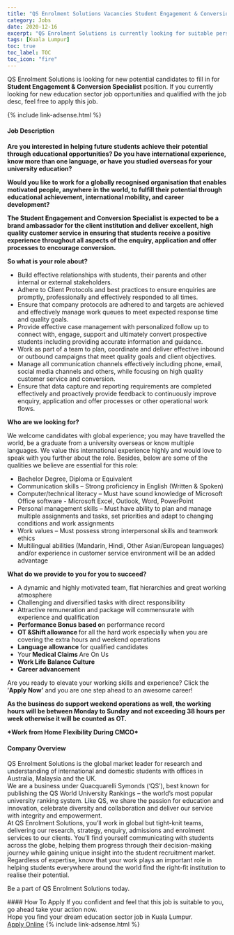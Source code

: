 ```yaml
---
title: "QS Enrolment Solutions Vacancies Student Engagement & Conversion Specialist" 
category: Jobs 
date: 2020-12-16 
excerpt: "QS Enrolment Solutions is currently looking for suitable person to fill in the Student Engagement & Conversion Specialist which positioned at Kuala Lumpur" 
tags: [Kuala Lumpur] 
toc: true 
toc_label: TOC 
toc_icon: "fire" 
--- 
```


<p>QS Enrolment Solutions is looking for new potential candidates to fill in for <b>Student Engagement & Conversion Specialist</b> position. If you currently looking for new education sector job opportunities and qualified with the job desc, feel free to apply this job.
</p>{% include link-adsense.html %} 
 <div><div><div><h4>Job Description</h4></div></div><div><div><span><div><p><strong>Are you interested in helping future students achieve their potential through educational opportunities? Do you have international experience, know more than one language, or have you studied overseas for your university education?</strong></p><p><strong>Would you like to work for a globally recognised organisation that enables motivated people, anywhere in the world, to fulfill their potential through educational achievement, international mobility, and career development?</strong></p><p><strong>The Student Engagement and Conversion Specialist is expected to be a brand ambassador for the client institution and deliver excellent, high quality customer service in ensuring that students receive a positive experience throughout all aspects of the enquiry, application and offer processes to encourage conversion.</strong></p><p><strong>So what is your role about?</strong></p><ul><li>Build effective relationships with students, their parents and other internal or external stakeholders.</li><li>Adhere to Client Protocols and best practices to ensure enquiries are promptly, professionally and effectively responded to all times.</li><li>Ensure that company protocols are adhered to and targets are achieved and effectively manage work queues to meet expected response time and quality goals.</li><li>Provide effective case management with personalized follow up to connect with, engage, support and ultimately convert prospective students including providing accurate information and guidance.</li><li>Work as part of a team to plan, coordinate and deliver effective inbound or outbound campaigns that meet quality goals and client objectives.</li><li>Manage all communication channels effectively including phone, email, social media channels and others, while focusing on high quality customer service and conversion.</li><li>Ensure that data capture and reporting requirements are completed effectively and proactively provide feedback to continuously improve enquiry, application and offer processes or other operational work flows.</li></ul><p><strong>Who are we looking for?</strong></p><p>We welcome candidates with global experience; you may have travelled the world, be a graduate from a university overseas&#160;or know multiple languages. We value this international experience highly and would love to speak with you further about the role. Besides, below are some of the qualities we believe are essential for this role:</p><ul><li>Bachelor Degree, Diploma or Equivalent</li><li>Communication skills &#8211; Strong proficiency in English (Written &amp; Spoken)</li><li>Computer/technical literacy &#8211;&#160;Must have sound knowledge of Microsoft Office software - Microsoft Excel, Outlook, Word, PowerPoint</li><li>Personal management skills &#8211; Must have ability to plan and manage multiple assignments and tasks, set priorities and adapt to changing conditions and work assignments</li><li>Work values &#8211; Must possess strong interpersonal skills and teamwork ethics</li><li>Multilingual abilities (Mandarin, Hindi, Other Asian/European languages) and/or experience in customer service environment will be an added advantage</li></ul><p><strong>What do we provide to you for you to succeed?</strong></p><ul><li>A dynamic and highly motivated team, flat hierarchies and great working atmosphere</li><li>Challenging and diversified tasks with direct responsibility</li><li>Attractive remuneration and package will commensurate with experience and qualification</li><li><strong>Performance Bonus based o</strong>n performance record</li><li><strong>OT &amp;Shift allowance </strong>for all the hard work especially when you are covering the extra hours and weekend operations</li><li><strong>Language allowance </strong>for qualified candidates</li><li>Your<strong>&#160;Medical Claims&#160;</strong>Are On Us</li><li><strong>Work Life Balance Culture</strong></li><li><strong>Career advancement</strong></li></ul><p>Are you ready to elevate your working skills and experience? Click the &#8216;<strong>Apply Now&#8217;</strong>&#160;and you are one step ahead to an awesome career!</p><p><strong>As the business do support weekend operations as well, the working hours will be between Monday to Sunday and not exceeding 38 hours per week otherwise it will be counted as OT.</strong></p><p><strong>*Work from Home Flexibility During CMCO*</strong></p></div></span></div></div></div> 
<div><div><div><h4>Company Overview</h4></div></div><div><div><span><div><div>
<div>
<div>
<div>QS Enrolment Solutions is the global market leader for research and understanding of international and domestic students with offices in Australia, Malaysia and the UK.</div>
<div>We are a business under Quacquarelli Symonds (&#8216;QS&#8217;), best known for publishing the QS World University Rankings &#8211; the world&#8217;s most popular university ranking system. Like QS, we share the passion for education and innovation, celebrate diversity and collaboration and deliver our service with integrity and empowerment.</div>
<div>At QS Enrolment Solutions, you&#8217;ll work in global but tight-knit teams, delivering our research, strategy, enquiry, admissions and enrolment services to our clients. You&#8217;ll find yourself communicating with students across the globe, helping them progress through their decision-making journey while gaining unique insight into the student recruitment market.</div>
<div>Regardless of expertise, know that your work plays an important role in helping students everywhere around the world find the right-fit institution to realise their potential.</div>


Be a part of QS Enrolment Solutions today.</div>
</div>
</div></div></span></div></div></div> 
#### How To Apply 
If you confident and feel that this job is suitable to you, go ahead take your action now. <br/> 
Hope you find your dream education sector job in Kuala Lumpur. <br/> 
<a href="https://www.jobstreet.com.my/en/job/student-engagement-conversion-specialist-4444866?jobId=jobstreet-my-job-4444866&sectionRank=2&token=0~2051e8c1-cb7c-4b4d-9fd9-84776776108f&fr=SRP%20View%20In%20New%20Ta" class="btn btn--info" target="_blank" rel="nofollow noopenner">Apply Online</a> 
{% include link-adsense.html %} 